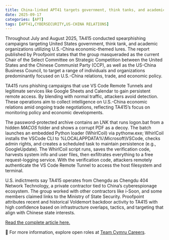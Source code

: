 ```yaml
---
title: China-linked APT41 targets government, think tanks, and academics tied to US-China trade and policy
date: 2025-09-17
categories: [APT]
tags: [APT41,CYBERSECURITY,US-CHINA RELATIONS]
---
```


Throughout July and August 2025, TA415 conducted spearphishing campaigns targeting United States government, think tank, and academic organizations utilizing U.S.-China economic-themed lures. The report published by Proofpoint states that the group masqueraded as the current Chair of the Select Committee on Strategic Competition between the United States and the Chinese Communist Party (CCP), as well as the US-China Business Council, to target a range of individuals and organizations predominantly focused on U.S.-China relations, trade, and economic policy.  

TA415 runs phishing campaigns that use VS Code Remote Tunnels and legitimate services like Google Sheets and Calendar to gain persistent remote access. By blending with normal traffic, attackers avoid detection. These operations aim to collect intelligence on U.S.-China economic relations amid ongoing trade negotiations, reflecting TA415’s focus on monitoring policy and economic developments.  

The password-protected archive contains an LNK that runs logon.bat from a hidden _MACOS_ folder and shows a corrupt PDF as a decoy. The batch launches an embedded Python loader (WhirlCoil) via pythonw.exe; WhirlCoil installs the VSCode CLI to %LOCALAPPDATA%\Microsoft\VSCode, checks admin rights, and creates a scheduled task to maintain persistence (e.g., GoogleUpdate). The WhirlCoil script runs, saves the verification code, harvests system info and user files, then exfiltrates everything to a free request-logging service. With the verification code, attackers remotely authenticate the VS Code Remote Tunnel to access the host filesystem and terminal.  

U.S. indictments say TA415 operates from Chengdu as Chengdu 404 Network Technology, a private contractor tied to China’s cyberespionage ecosystem. The group worked with other contractors like i-Soon, and some members claimed links to the Ministry of State Security. Proofpoint attributes recent and historical Voldemort backdoor activity to TA415 with high confidence based on infrastructure overlaps, tactics, and targeting that align with Chinese state interests.  

[Read the complete article here.](https://securityaffairs.com/182304/apt/china-linked-apt41-targets-government-think-tanks-and-academics-tied-to-us-china-trade-and-policy.html)  

🔗 For more information, explore open roles at [Team Cymru Careers](https://www.team-cymru.com/careers).